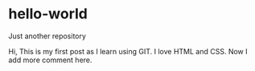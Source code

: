 # hello-world
Just another repository

Hi,
This is my first post as I learn using GIT. I love HTML and CSS.
Now I add more comment here.
